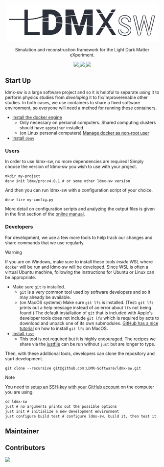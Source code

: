 <p align="center">
    <img src="https://github.com/LDMX-Software/ldmx-software.github.io/blob/trunk/src/img/ldmx_logo_dark.png" width="500">
</p>

<p align="center">
    Simulation and reconstruction framework for the Light Dark Matter eXperiment.  
</p>

<p align="center">
    <a href="http://perso.crans.org/besson/LICENSE.html" alt="GPLv3 license">
        <img src="https://img.shields.io/badge/License-GPLv3-blue.svg" />
    </a>
    <a href="https://github.com/LDMX-Software/ldmx-sw/actions/workflows/build_production_image.yml" alt="Build Production Image">
        <img src="https://github.com/LDMX-Software/ldmx-sw/actions/workflows/build_production_image.yml/badge.svg"/>
    </a>
    <img src="https://github.com/LDMX-Software/ldmx-sw/actions/workflows/basic_test.yml/badge.svg" />
</p>

## Start Up
ldmx-sw is a large software project and so it is helpful to separate _using_ it to
perform physics studies from _developing_ it to fix/improve/enable other studies.
In both cases, we use containers to share a fixed software environment, so everyone
will need a method for running these containers.

- [Install the docker engine](https://docs.docker.com/engine/install/)
  - Only necessary on personal computers. Shared computing clusters should have `apptainer` installed.
  - (on Linux personal computers) [Manage docker as non-root user](https://docs.docker.com/engine/install/linux-postinstall/#manage-docker-as-a-non-root-user)
- [Install `denv`](https://tomeichlersmith.github.io/denv/getting_started.html#installation)

### Users
In order to use ldmx-sw, no more dependencies are required!
Simply choose the version of ldmx-sw you wish to use with your project.
```
mkdir my-project
denv init ldmx/pro:v4.0.1 # or some other ldmx-sw version
```
And then you can run ldmx-sw with a configuration script of your choice.
```
denv fire my-config.py
```
More detail on configuration scripts and analyzing the output files
is given in the first section of the [online manual](ldmx-software.github.io).

### Developers
For development, we use a few more tools to help track our changes and share commands
that we use regularly.

> [!WARNING]
> If you are on Windows, make sure to install these tools _inside_ WSL where `docker`
> will be run and ldmx-sw will be developed. Since WSL is often a virtual Ubuntu machine,
> following the instructions for Ubuntu or Linux can be appropriate.

- Make sure `git` is installed.
  - `git` is a very common tool used by software developers and so it may already be available.
  - (on MacOS systems) Make sure `git lfs` is installed. (Test: `git lfs` prints out a help message instead of an error about `lfs` not being found.) The default installation of `git` that is included with Apple's developer tools does not include `git lfs` which is required by acts to download and unpack one of its own submodules. [GitHub has a nice tutorial](https://docs.github.com/en/repositories/working-with-files/managing-large-files/installing-git-large-file-storage?platform=mac) on how to install `git lfs` on MacOS.
- [Install `just`](https://just.systems/man/en/chapter_5.html)
  - This tool is not required but it is highly encouraged. The recipes we share via the [justfile](justfile) can be run without `just` but are longer to type.

Then, with these additional tools, developers can clone the repository and start development.
```
git clone --recursive git@github.com:LDMX-Software/ldmx-sw.git
```

> [!NOTE]
> You need to [setup an SSH-key with your GitHub account](https://docs.github.com/en/authentication/connecting-to-github-with-ssh) on the computer you are using.

```
cd ldmx-sw
just # no arguments prints out the possible options
just init # initialize a new development environment
just configure build test # configure ldmx-sw, build it, then test it
```

## Maintainer 

## Contributors

<a href="https://github.com/LDMX-Software/ldmx-sw/graphs/contributors">
  <img src="https://contributors-img.web.app/image?repo=LDMX-Software/ldmx-sw" />
</a>

